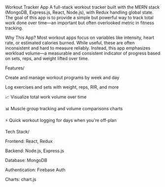 Workout Tracker App 
A full-stack workout tracker built with the MERN stack (MongoDB, Express.js, React, Node.js), with Redux handling global state. The goal of this app is to provide a simple but powerful way to track total work done over time—an important but often overlooked metric in fitness tracking.

Why This App?
Most workout apps focus on variables like intensity, heart rate, or estimated calories burned. While useful, these are often inconsistent and hard to measure reliably. Instead, this app emphasizes workload volume—a measurable and consistent indicator of progress based on sets, reps, and weight lifted over time.

Features/

Create and manage workout programs by week and day

Log exercises and sets with weight, reps, RIR, and more

📈 Visualize total work volume over time

📊 Muscle group tracking and volume comparisons charts

⚡ Quick workout logging for days when you're off-plan



Tech Stack/

Frontend: React, Redux

Backend: Node.js, Express.js

Database: MongoDB

Authentication: Firebase Auth

Charts: chart.js

